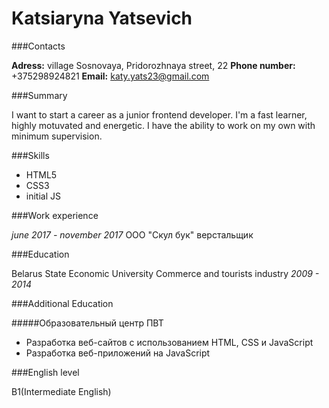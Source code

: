 # Katsiaryna Yatsevich

###Сontacts

**Adress:** village Sosnovaya, Pridorozhnaya street, 22
**Phone number:** +375298924821
**Email:** katy.yats23@gmail.com

###Summary

I want to start a career as a junior frontend developer. I'm a fast learner, highly motuvated and energetic. I have the ability to work on my own with minimum supervision.

###Skills

- HTML5
- CSS3
- initial JS

###Work experience

*june 2017 - november 2017*
ООО "Скул бук" верстальщик

###Education

Belarus State Economic University
Commerce and tourists industry
*2009 - 2014*

###Additional Education

#####Образовательный центр ПВТ
- Разработка веб-сайтов с использованием HTML, CSS и JavaScript
- Разработка веб-приложений на JavaScript

###English level

B1(Intermediate English)